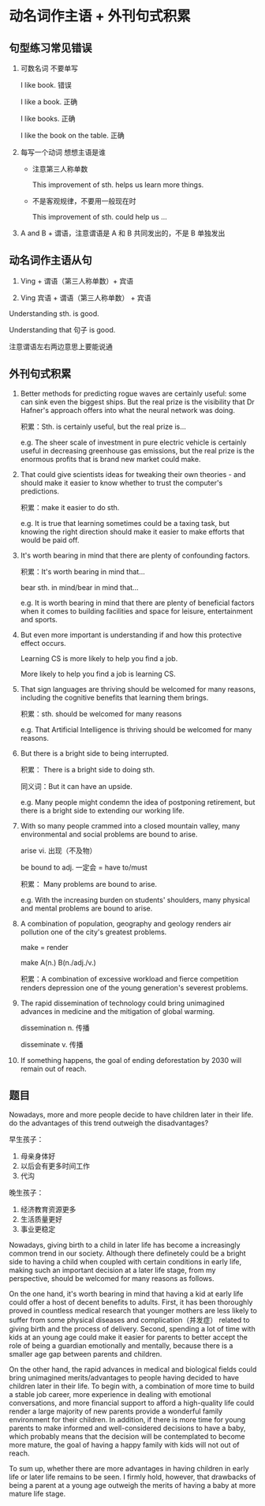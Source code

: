 # 动名词作主语 + 外刊句式积累

## 句型练习常见错误

1. 可数名词 不要单写

   I like book. 错误

   I like a book. 正确

   I like books. 正确

   I like the book on the table. 正确

2. 每写一个动词 想想主语是谁

   - 注意第三人称单数

     This improvement of sth. helps us learn more things.

   - 不是客观规律，不要用一般现在时

     This improvement of sth. could help us ...

3. A and B + 谓语，注意谓语是 A 和 B 共同发出的，不是 B 单独发出

## 动名词作主语从句

1. Ving + 谓语（第三人称单数）+ 宾语

2. Ving 宾语 + 谓语（第三人称单数） + 宾语

Understanding sth. is good.

Understanding that 句子 is good.

注意谓语左右两边意思上要能说通

## 外刊句式积累

1. Better methods for predicting rogue waves are certainly useful: some can sink even the biggest ships. But the real prize is the visibility that Dr Hafner's approach offers into what the neural network was doing.

   积累：Sth. is certainly useful, but the real prize is...

   e.g. The sheer scale of investment in pure electric vehicle is certainly useful in decreasing greenhouse gas emissions, but the real prize is the enormous profits that is brand new market could make.

2. That could give scientists ideas for tweaking their own theories - and should make it easier to know whether to trust the computer's predictions.

   积累：make it easier to do sth.

   e.g. It is true that learning sometimes could be a taxing task, but knowing the right direction should make it easier to make efforts that would be paid off.

3. It's worth bearing in mind that there are plenty of confounding factors.

   积累：It's worth bearing in mind that...

   bear sth. in mind/bear in mind that...

   e.g. It is worth bearing in mind that there are plenty of beneficial factors when it comes to building facilities and space for leisure, entertainment and sports.

4. But even more important is understanding if and how this protective effect occurs.

   Learning CS is more likely to help you find a job.

   More likely to help you find a job is learning CS.

5. That sign languages are thriving should be welcomed for many reasons, including the cognitive benefits that learning them brings.

   积累：sth. should be welcomed for many reasons

   e.g. That Artificial Intelligence is thriving should be welcomed for many reasons.

6. But there is a bright side to being interrupted.

   积累： There is a bright side to doing sth.

   同义词：But it can have an upside.

   e.g. Many people might condemn the idea of postponing retirement, but there is a bright side to extending our working life.

7. With so many people crammed into a closed mountain valley, many environmental and social problems are bound to arise.

   arise vi. 出现（不及物）

   be bound to adj. 一定会 = have to/must

   积累： Many problems are bound to arise.

   e.g. With the increasing burden on students' shoulders, many physical and mental problems are bound to arise.

8. A combination of population, geography and geology renders air pollution one of the city's greatest problems.

   make = render

   make A(n.) B(n./adj./v.)

   积累：A combination of excessive workload and fierce competition renders depression one of the young generation's severest problems.

9. The rapid dissemination of technology could bring unimagined advances in medicine and the mitigation of global warming.

   dissemination n. 传播

   disseminate v. 传播

10. If something happens, the goal of ending deforestation by 2030 will remain out of reach.

## 题目

Nowadays, more and more people decide to have children later in their life. do the advantages of this trend outweigh the disadvantages?

早生孩子：

1. 母亲身体好
2. 以后会有更多时间工作
3. 代沟

晚生孩子：

1. 经济教育资源更多
2. 生活质量更好
3. 事业更稳定

Nowadays, giving birth to a child in later life has become a increasingly common trend in our society. Although there definetely could be a bright side to having a child when coupled with certain conditions in early life, making such an important decision at a later life stage, from my perspective, should be welcomed for many reasons as follows.

On the one hand, it's worth bearing in mind that having a kid at early life could offer a host of decent benefits to adults. First, it has been thoroughly proved in countless medical research that younger mothers are less likely to suffer from some physical diseases and complication（并发症） related to giving birth and the process of delivery. Second, spending a lot of time with kids at an young age could make it easier for parents to better accept the role of being a guardian emotionally and mentally, because there is a smaller age gap between parents and children.

On the other hand, the rapid advances in medical and biological fields could bring unimagined merits/advantages to people having decided to have children later in their life. To begin with, a combination of more time to build a stable job career, more experience in dealing with emotional conversations, and more financial support to afford a high-quality life could render a large majority of new parents provide a wonderful family environment for their children. In addition, if there is more time for young parents to make informed and well-considered decisions to have a baby, which probably means that the decision will be contemplated to become more mature, the goal of having a happy family with kids will not out of reach.

To sum up, whether there are more advantages in having children in early life or later life remains to be seen. I firmly hold, however, that drawbacks of being a parent at a young age outweigh the merits of having a baby at more mature life stage.
